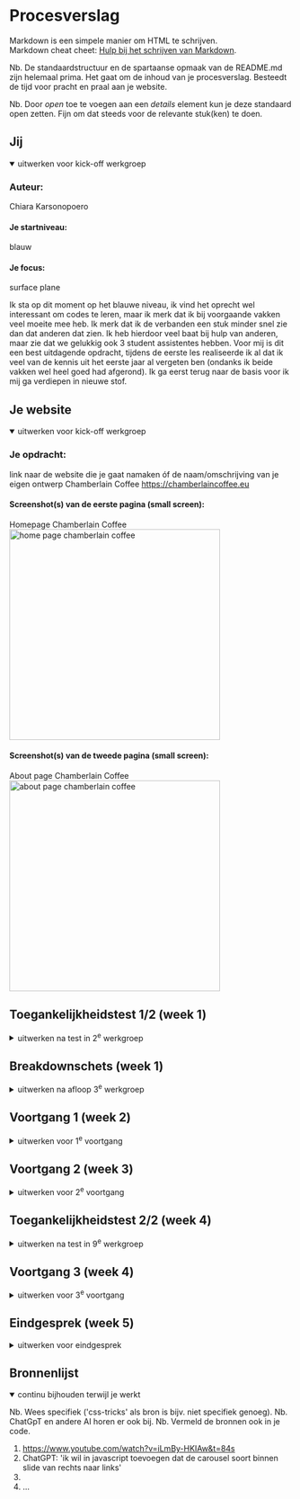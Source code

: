 # Procesverslag
Markdown is een simpele manier om HTML te schrijven.  
Markdown cheat cheet: [Hulp bij het schrijven van Markdown](https://github.com/adam-p/markdown-here/wiki/Markdown-Cheatsheet).

Nb. De standaardstructuur en de spartaanse opmaak van de README.md zijn helemaal prima. Het gaat om de inhoud van je procesverslag. Besteedt de tijd voor pracht en praal aan je website.

Nb. Door *open* toe te voegen aan een *details* element kun je deze standaard open zetten. Fijn om dat steeds voor de relevante stuk(ken) te doen.





## Jij

<details open>
  <summary>uitwerken voor kick-off werkgroep</summary>

  ### Auteur:
  Chiara Karsonopoero

  #### Je startniveau:
  blauw

  #### Je focus:
  surface plane
 
</details>
Ik sta op dit moment op het blauwe niveau, ik vind het oprecht wel interessant om codes te leren, maar ik merk dat ik bij voorgaande vakken veel moeite mee heb. Ik merk dat ik de verbanden een stuk minder snel zie dan dat anderen dat zien. Ik heb hierdoor veel baat bij hulp van anderen, maar zie dat we gelukkig ook 3 student assistentes hebben. Voor mij is dit een best uitdagende opdracht, tijdens de eerste les realiseerde ik al dat ik veel van de kennis uit het eerste jaar al vergeten ben (ondanks ik beide vakken wel heel goed had afgerond). Ik ga eerst terug naar de basis voor ik mij ga verdiepen in nieuwe stof.




## Je website

<details open>
  <summary>uitwerken voor kick-off werkgroep</summary>

  ### Je opdracht:
  link naar de website die je gaat namaken óf de naam/omschrijving van je eigen ontwerp 
  Chamberlain Coffee
  https://chamberlaincoffee.eu 

  #### Screenshot(s) van de eerste pagina (small screen): 
  Homepage Chamberlain Coffee
  <img src="readme-images/home-chamberlaincoffee-screenshot.png" width="375px" alt="home page chamberlain coffee">

  #### Screenshot(s) van de tweede pagina (small screen):
  About page Chamberlain Coffee 
  <img src="readme-images/about-chamberlaincoffee-screenshot.png" width="375px" alt="about page chamberlain coffee">
 
</details>



## Toegankelijkheidstest 1/2 (week 1)

<details>
  <summary>uitwerken na test in 2<sup>e</sup> werkgroep</summary>

  ### Bevindingen
  Lijst met je bevindingen die in de test naar voren kwamen:
- er wordt alles voorgelezen. het stopt niet vanzelf. zolang je nergens op klikt blijft het maar doorgaan. dit kan best overprikkelend zijn.
- er wordt voorgelezen wat je aan het typen bent
- veel minder orde dan normaal gebruik
- heel chaotisch. je moet het goed onder de knie hebben wil je hier gemakkelijk doorheen navigeren.
- op de google pagina gaat dit een stuk rustiger. duidelijker hoe en wat de inhoud van de pagina is. 
- op de site hoor je constant "voer engels in afbeelding met codes erbij
- echt elke handeling die je uitvoer wordt opgenoemd
- kost veel meer tijd om iets te vinden omdat alles 1 voor 1 moet worden opgenoemd
- aan het begin ging die ook alles in de search balk opnoemen. iets wat niet handig is als dit elke keer weer opnieuw gebeurd.

</details>



## Breakdownschets (week 1)

<details>
  <summary>uitwerken na afloop 3<sup>e</sup> werkgroep</summary>

  ### de hele pagina: 
zie eindgesprek week 5 onderaan de pagina
</details>





## Voortgang 1 (week 2)

<details>
  <summary>uitwerken voor 1<sup>e</sup> voortgang</summary>

  ### Stand van zaken
  hier dit ging goed & dit was lastig (neem ook screenshots op van delen van je website en code)
Ik heb een begin gemaakt aan de website pagina 1 (desktop formaat). Ik herkende veel elementen van een website die ik in jaar 1 heb gemaakt voor inleiding programmeren dus die kennis heb ik handig in kunnen zetten voor dit vak. Zo heb ik in 1 sessie de nav opgezet, groot deel van de body incl content en posititioneringen. Omdat ik telkens voortgang zag motiveerde dit mij om door te gaan. Ik vind het fijn dat je gelijk ziet waar je mee bezig bent en dat iets werkt. Hetgeen waar ik tegenaan liep was de css voor de tekst. Ik merkte dat wanneer ik de CSS van een UL aanpaste, dit voor elke UL geldt. Dit wilde ik alleen voor een bepaalde lijst, maar wist niet goed hoe ik dit moest aanpakken. Ik had uit de les onthouden dat nth-of-type hier een mogelijke oplossing voor zou kunnen bieden, maar in mijn geval deed dat niet wat ik wilde. Ondanks ik de nth-of-type had gespecificeerd op (1), had dit alsnog toepassing op elke UL. Deze vraag heb ik onthouden voor in het Voortgangsgesprek.

  ### Agenda voor meeting
  samen met je groepje opstellen

Vragen:
1. Hoe kan je de CSS specifeceren dat het alleen betrekking heeft op bepaalde elementen en niet alle?
2. Wanneer section en wanneer class gebruiken?
3. Bij mijn 'bestsellers' heb ik 4 onderdelen. Ik wil ze 2x2 onder elkaar. Hoe doe ik dat?


  ### Verslag van meeting
  hier na afloop snel de uitkomsten van de meeting vastleggen
- position relative gebruiken
- Class heet product en met betrekking op p die je een andere kleur wilt geven
.product p {
Color: white;
}
- Shop bestsellers: via grid onder elkaar zetten

</details>





## Voortgang 2 (week 3)

<details>
  <summary>uitwerken voor 2<sup>e</sup> voortgang</summary>

  ### Stand van zaken
  hier dit ging goed & dit was lastig (neem ook screenshots op van delen van je website en code)
  
In deze week was ik erachter gekomen dat ik mijn site op mobiel formaat moest maken (en niet desktop wat ik had gedaan). Dit was volledig langs mij gegaan en hier baalde ik erg van. Ik had inmiddels al grotendeels van mijn eerste pagina af, maar wanneer ik dit omzette naar mobiel klopte er niks meer van de verhoudingen. Ik ben hiervoor naar de docent gestapt en het antwoord op mijn situatie (waar ik al bang voor was) was dat ik het beste opnieuw kon beginnen. Hier zakte de moed mij eerlijk gezegd wel een beetje in de schoenen. Ik had er veel tijd ingestoken en had het idee dat ik al goed op dreef was, en om vervolgens dit te horen is wel taai. Hierdoor had ik ook een stuk minder motivatie en merkte ik dat ik deze opdracht ging uitstellen. 
Een les later legde ik de situatie voor aan een van de student assistentes en die vertelde mij dat het helemaal niet nodig was om opnieuw te beginnen, maar dat ik hele stukken code gewoon kon kopieren. Zelf wist ik hier niet goed een begin mee te maken, maar gelukkig werd ik goed geholpen om een begin op te zetten. Van hieruit kon ik zelf verder en zag ik dat al het werk toch niet voor niks was geweest. Hierdoor kwam de motivatie gelukkig weer wat meer in mij op. Thuis, in het weekend, ben ik verder aan de slag gegaan met de vormgeving van de site om alles juist te positioneren.


  <img src="readme-images/webversie1-screenshot.png" width="375px" alt="versie 1">

  ### Agenda voor meeting
  samen met je groepje opstellen
Omdat Demi en ik maar met z'n tweeen waren met twee studenten assistentes hebben wij niet van te voren de vragen uitgeschreven op een lijstje, maar on the spot onze vragen gesteld. We hadden hier een soort 1 op 1 begeleiding wat heel fijn was. Ze hebben meegekeken en handige linkjes doorgestuurd die van toepassing zouden kunnen komen voor onze sites. 

  ### Verslag van meeting
  hier na afloop snel de uitkomsten van de meeting vastleggen

- Carrousel: grote section: overflow x scroll > we hebben dit samen gelijk toegepast binnen mijn code. zelf heb ik gespeeld met de css hiervoor tot het werd als hoe ik het wilde.
- Ik heb van de student assistente een linkje voor een video doorgestuurd gekregen via teams voor de javascript (https://www.youtube.com/watch?v=iLmBy-HKIAw&t=84s)
- rude dark light mode
- Codepen opdrachten voor surface 


</details>





## Toegankelijkheidstest 2/2 (week 4)

<details>
  <summary>uitwerken na test in 9<sup>e</sup> werkgroep</summary>

  ### Bevindingen
  Lijst met je bevindingen die in de test naar voren kwamen (geef ook aan wat er verbeterd is):

</details>





## Voortgang 3 (week 4)

<details>
  <summary>uitwerken voor 3<sup>e</sup> voortgang</summary>

  ### Stand van zaken
  hier dit ging goed & dit was lastig (neem ook screenshots op van delen van je website en code)
 Ik was helaas ziek tijdens het laatste voortgangsgesprek. Ik baalde hier wel van aangezien ik nog een lijstje met vragen had opgesteld over de week om te stellen. Ook had het feit dat ik ziek was invloed op mijn mondeling, ik lag het hele weekend met koorts thuis en voelde mij ook niet goed genoeg om op locatie te komen voor het mondelingsgesprek. Hierdoor liep het door naar mijn herkansing. (zie week 5 voor die update) 
 Na het berichten van mijn afwezigheid kwamen we tot de conclusie dat mijn github repository niet update wanneer ik de changes commit in VScode (terwijl ik dit schrijf ben ik er nogsteeds niet achter waar dit aan kan liggen). Ondanks dat heb ik gewoon verder gewerkt aangezien ik gelukkig wel op mijn live server alle veranderingen en voortgang kon zien. 
 Wel ben ik verder gaan werken aan de opdracht. Ik ben begonnen aan pagina 2 en alles daarvan in html gezet, omdat ik er lekker in zat heb ik ook gelijk het grootste deel van de css daarvan gedaan. ik kon een fijn voorbeeld nemen aan mijn index pagina, waardoor deze pagina ook een stuk vlotter ging.

  ### Agenda voor meeting
  samen met je groepje opstellen

Vragen voortgangsgesprek:
1. Eigen font erin zetten?
2. Javascript checken of ik het goed heb gedaan
3. Mag ik die classes gebruiken voor de text carrousel?
4. Text carrousel help kijk
5. Position fixed voor de navigatie? Werkt niet?
6. Border radius bij video past ie alleen toe op de onderkant, niet bovenkant

  ### Verslag van meeting
  hier na afloop snel de uitkomsten van de meeting vastleggen

 Ik heb uiteindelijk een deel van de vragen met hulp van ChatGPT kunnen oplossen. Toch wel fijn dat zo'n AI op elk moment je even te hulp kan schieten. Daarnaast heb ik Thomas de studentassistent gevraagd om naar mijn javascript te kijken en hij vertelde mij dat dat allemaal in orde was. De position fixed hebben we samen naar gekeken maar wanneer we dat toepasten op de navigatie bleef het wel in beeld, maar veranderde de hele nav. Wanneer we de vormgeving hiervan veranderde, deed de fixed het ook gelijk niet meer. We hebben hier een tijd mee geprobeerd, maar uiteindelijk besloten om het er weer uit te halen. Het zorgde namelijk voor meer problemen dan dat het voortgang bracht. 
 Wat betreft de eigen font, ben ik erachter gekomen hoe dit moest (iets dat ik alweer was vergeten uit het eerste jaar), maar kwam erachter dat je moest betalen om die font te kunnen gebruiken. Ik heb voor alle fonts op de site een alternatief gevonden. Hiervoor was een extensie downloaden niet nodig dus heb ik die gelijk in mijn CSS kunnen zetten.

Op dit moment staat alle content erin en vormgegeven met css. Ik heb de repository gelukkig zelf kunnen fixen na heel wta uit te proberen. Het bleek dat de nieuwe files nog niet gekoppeld waren en nadat ik dit had gefixt was ook via github mijn site te bekijken. Wel moet ik nog aanpassen dat de img's bekeken kunnen worden. Dit is namelijk nu nog niet het geval, je ziet alleen het feit dat er een img moet staan met de alt tekst erbij. Hierbij heb ik hulp aan Thomas gevraagd die mij via facetime verder gaat helpen.

</details>





## Eindgesprek (week 5)

<details>
  <summary>uitwerken voor eindgesprek</summary>

  ### Je uitkomst - karakteristiek screenshots:
  <img src="readme-images/hamburger-ss.png" width="375px" alt="hamburger menu">


  ### Dit ging goed/Heb ik geleerd: 
  Korte omschrijving met plaatjes
ik heb het meeste geleerd van het css vormgeven. hoe je specifieke codes uit html kan aanslaan en in css kan vormgeven. op een gegeven moment bouw je de kennis van css op dat je uit je hoofd de benamingen voor bijvoorbeeld tekstdikte (font-weight) of snel een padding of margin kan toevoegen. iets wat ik eerst telkens opnieuw moest opzoeken elke keer dat ik het wilde gebruiken, maar nu kan typen alsof ik een tekst aan het typen ben. hoe meer je ervan af weet, hoe leuker het ook wordt. ik moet wel zeggen dat ik na het blok, de opdracht even heb gelaten voor wat het was, en pas voor de herkansing er weer mee verder aan de slag ging en ik merkte dat alle kennis al heel snel was verwaterd. alle basics moest ik weer elke keer opnieuw opzoeken, maar na paar dagen had ik dit ook weer onder de knie. 


  ### Dit was lastig/Is niet gelukt:
  Korte omschrijving met plaatjes
  - iets waarvan ik achteraf veel baat bij zou hebben gehad is de breakdown maken van de pagina's. ik heb deze opdracht over het hoofd gezien, wat best zonde is. ik had week 1 read.me verder wel bijgehouden en later ook niet meer naar week 1 omgekeken. als ik een duidelijke breakdown voor mijzelf had gemaakt zou ik veel meer overzicht hebben het opstellen van de html en daarbij denk ik misschien ook wat meer overzicht in mijn css. vanwege het feit dat ik dit niet op het begin heb gedaan, laat ik het ook hierbij en heb ik besloten het niet alsnog achteraf te maken, aangezien dat weinig zin heeft nu ik mijn site al af heb. ik neem dit wel zeker mee naar volgende keer dat ik echt ga beginnen met een breakdown schets maken om het mijzelf een stuk makkelijker en overzichtelijker te maken.

- daarnaast iets dat mij niet volledig is gelukt is het full frame maken van de site. ik begon met een webversie en ben daarna overgegaan naar mobiel. ik heb dit in een nieuw html bestand gedaan, maar de breedte van de website bleef web-versie, terwijl de content dat niet werd. ook als ik in css width op 100% zet komt het wel overeen met mobiele versie. ik heb aan de studentassistentes gevraagd of dit een probleem was maar gelukkig vertelde zij mij dat zolang de afmetingen kloppen wanneer je doorklikt en de pagina refresht klopt, het allemaal oke is. 

  <img src="readme-images/dummy-plaatje.jpg" width="375px" alt="bummer">
</details>





## Bronnenlijst

<details open>
  <summary>continu bijhouden terwijl je werkt</summary>

  Nb. Wees specifiek ('css-tricks' als bron is bijv. niet specifiek genoeg). 
  Nb. ChatGpT en andere AI horen er ook bij.
  Nb. Vermeld de bronnen ook in je code.

  1.  https://www.youtube.com/watch?v=iLmBy-HKIAw&t=84s
  2. ChatGPT: 'ik wil in javascript toevoegen dat de carousel soort binnen slide van rechts naar links'
  3. 
  4. ...

</details>
